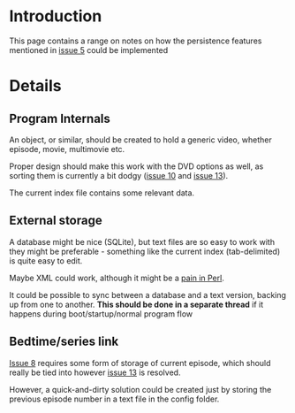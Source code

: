 # Introduction #

This page contains a range on notes on how the persistence features mentioned in [issue 5](https://code.google.com/p/mplayer-library/issues/detail?id=5) could be implemented


# Details #

## Program Internals ##

An object, or similar, should be created to hold a generic video, whether episode, movie, multimovie etc.

Proper design should make this work with the DVD options as well, as sorting them is currently a bit dodgy ([issue 10](https://code.google.com/p/mplayer-library/issues/detail?id=10) and [issue 13](https://code.google.com/p/mplayer-library/issues/detail?id=13)).

The current index file contains some relevant data.

## External storage ##

A database might be nice (SQLite), but text files are so easy to work with they might be preferable - something like the current index (tab-delimited) is quite easy to edit.

Maybe XML could work, although it might be a [pain in Perl](http://search.cpan.org/~shlomif/XML-LibXML-2.0014/LibXML.pod).

It could be possible to sync between a database and a text version, backing up from one to another. **This should be done in a separate thread** if it happens during boot/startup/normal program flow

## Bedtime/series link ##

[Issue 8](https://code.google.com/p/mplayer-library/issues/detail?id=8) requires some form of storage of current episode, which should really be tied into however [issue 13](https://code.google.com/p/mplayer-library/issues/detail?id=13) is resolved.

However, a quick-and-dirty solution could be created just by storing the previous episode number in a text file in the config folder.